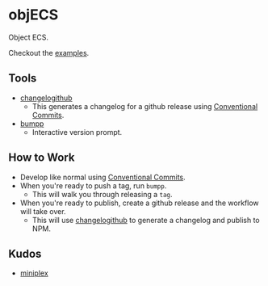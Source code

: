 # objECS

Object ECS.

Checkout the [examples].

## Tools

- [changelogithub]
  - This generates a changelog for a github release using [Conventional Commits].
- [bumpp]
  - Interactive version prompt.

## How to Work

- Develop like normal using [Conventional Commits].
- When you're ready to push a tag, run `bumpp`.
  - This will walk you through releasing a `tag`.
- When you're ready to publish, create a github release and the workflow will take over.
  - This will use [changelogithub] to generate a changelog and publish to NPM.

## Kudos

- [miniplex]

[bumpp]: https://www.npmjs.com/package/bumpp
[changelogithub]: https://github.com/antfu/changelogithub
[conventional commits]: https://www.conventionalcommits.org/en/v1.0.0/
[examples]: https://github.com/jakeklassen/objecs/tree/main/packages/examples
[miniplex]: https://www.npmjs.com/package/miniplex

